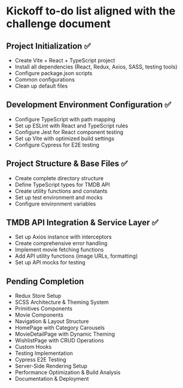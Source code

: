 # Kickoff to-do list aligned with the challenge document

## Project Initialization ✅

- Create Vite + React + TypeScript project
- Install all dependencies (React, Redux, Axios, SASS, testing tools)
- Configure package.json scripts
- Common configurations
- Clean up default files

## Development Environment Configuration ✅

- Configure TypeScript with path mapping
- Set up ESLint with React and TypeScript rules
- Configure Jest for React component testing
- Set up Vite with optimized build settings
- Configure Cypress for E2E testing

## Project Structure & Base Files ✅

- Create complete directory structure
- Define TypeScript types for TMDB API
- Create utility functions and constants
- Set up test environment and mocks
- Configure environment variables

## TMDB API Integration & Service Layer ✅

- Set up Axios instance with interceptors
- Create comprehensive error handling
- Implement movie fetching functions
- Add API utility functions (image URLs, formatting)
- Set up API mocks for testing

## Pending Completion

- Redux Store Setup
- SCSS Architecture & Theming System
- Primitives Components
- Movie Components
- Navigation & Layout Structure
- HomePage with Category Carousels
- MovieDetailPage with Dynamic Theming
- WishlistPage with CRUD Operations
- Custom Hooks
- Testing Implementation
- Cypress E2E Testing
- Server-Side Rendering Setup
- Performance Optimization & Build Analysis
- Documentation & Deployment
